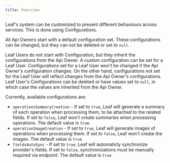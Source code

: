 ```yaml
---
title: Overview
---
```


Leaf's system can be customized to present different behaviours across services. This is done using Configurations.

All Api Owners start with a default configuration set. These configurations can be changed, but they can not be deleted or set to `null`.

Leaf Users do not start with Configuration, but they inherit the configurations from the Api Owner. A custom configuration can be set for a Leaf User. Configurations set for a Leaf User won't be changed if the Api Owner's configuration changes. On the other hand, configurations not set for the Leaf User will reflect changes from the Api Owner's configurations. Leaf User's Configurations can be deleted or have values set to `null`, in which case the values are inherited from the Api Owner.

Currently, available configurations are:

- `operationsSummaryCreation` - If set to `true`, Leaf will generate a summary of each operation when processing them, to be attached to the related fields. If set to `false`, Leaf won't create summaries when processing operations. The default value is `true`.
- `operationImageCreation` - If set to `true`, Leaf will generate images of operations when processing them. If set to `false`, Leaf won't create the images. The default value is `true`
- `fieldsAutoSync` - If set to `true`, Leaf will automaticly synchronize provider's fields. If set to `false`, synchronizations must be manually required via endpoint. The default value is `true`
